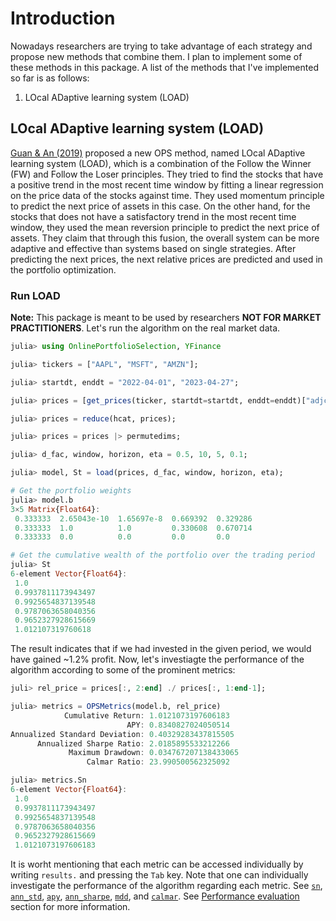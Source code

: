 # Introduction

Nowadays researchers are trying to take advantage of each strategy and propose new methods that combine them. I plan to implement some of these methods in this package. A list of the methods that I've implemented so far is as follows:
1. LOcal ADaptive learning system (LOAD)

## LOcal ADaptive learning system (LOAD)
[Guan & An (2019)](https://doi.org/10.1016/j.knosys.2019.104958) proposed a new OPS method, named LOcal ADaptive learning system (LOAD), which is a combination of the Follow the Winner (FW) and Follow the Loser principles. They tried to find the stocks that have a positive trend in the most recent time window by fitting a linear regression on the price data of the stocks against time. They used momentum principle to predict the next price of assets in this case. On the other hand, for the stocks that does not have a satisfactory trend in the most recent time window, they used the mean reversion principle to predict the next price of assets. They claim that through this fusion, the overall system can be more adaptive and effective than systems based on single strategies. After predicting the next prices, the next relative prices are predicted and used in the portfolio optimization.

### Run LOAD

**Note:** This package is meant to be used by researchers **NOT FOR MARKET PRACTITIONERS**.
Let's run the algorithm on the real market data.

```julia
julia> using OnlinePortfolioSelection, YFinance

julia> tickers = ["AAPL", "MSFT", "AMZN"];

julia> startdt, enddt = "2022-04-01", "2023-04-27";

julia> prices = [get_prices(ticker, startdt=startdt, enddt=enddt)["adjclose"] for ticker in tickers];

julia> prices = reduce(hcat, prices);

julia> prices = prices |> permutedims;

julia> d_fac, window, horizon, eta = 0.5, 10, 5, 0.1;

julia> model, St = load(prices, d_fac, window, horizon, eta);

# Get the portfolio weights
julia> model.b
3×5 Matrix{Float64}:
 0.333333  2.65043e-10  1.65697e-8  0.669392  0.329286
 0.333333  1.0          1.0         0.330608  0.670714
 0.333333  0.0          0.0         0.0       0.0 

# Get the cumulative wealth of the portfolio over the trading period
julia> St
6-element Vector{Float64}:
 1.0
 0.9937811173943497
 0.9925654837139548
 0.9787063658040356
 0.9652327928615669
 1.012107319760618
```

The result indicates that if we had invested in the given period, we would have gained ~1.2% profit. Now, let's investiagte the performance of the algorithm according to some of the prominent metrics:

```julia
juli> rel_price = prices[:, 2:end] ./ prices[:, 1:end-1];

julia> metrics = OPSMetrics(model.b, rel_price)
            Cumulative Return: 1.0121073197606183
                          APY: 0.8340827024050514
Annualized Standard Deviation: 0.40329283437815505
      Annualized Sharpe Ratio: 2.0185895533212266
             Maximum Drawdown: 0.034767207138433065
                 Calmar Ratio: 23.990500562325092

julia> metrics.Sn
6-element Vector{Float64}:
 1.0
 0.9937811173943497
 0.9925654837139548
 0.9787063658040356
 0.9652327928615669
 1.0121073197606183
```

It is worht mentioning that each metric can be accessed individually by writing `results.` and pressing the `Tab` key. Note that one can individually investigate the performance of the algorithm regarding each metric. See [`sn`](@ref), [`ann_std`](@ref), [`apy`](@ref), [`ann_sharpe`](@ref), [`mdd`](@ref), and [`calmar`](@ref). See [Performance evaluation](@ref) section for more information.